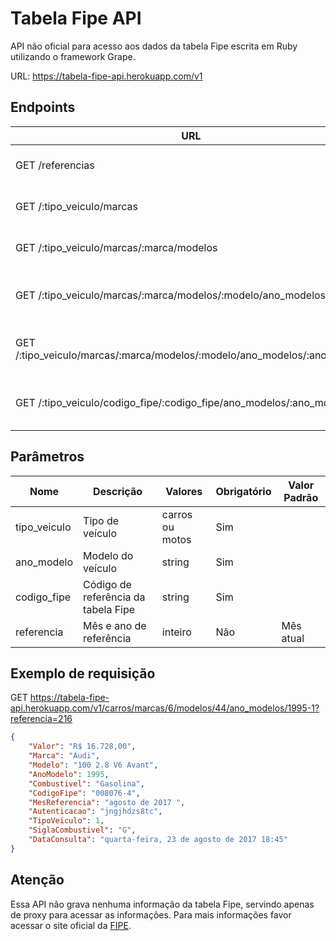 # Tabela Fipe API

API não oficial para acesso aos dados da tabela Fipe escrita em Ruby utilizando o framework Grape.

URL: https://tabela-fipe-api.herokuapp.com/v1

## Endpoints

| URL | Função | Parâmetros |
|---|---|---|
| GET /referencias | Retorna os meses de referência |  |
| GET /:tipo_veiculo/marcas | Retorna as marcas dos veículos | tipo_veiculo, referencia |
| GET /:tipo_veiculo/marcas/:marca/modelos | Retorna os modelos da marca | tipo_veiculo, referencia |
| GET /:tipo_veiculo/marcas/:marca/modelos/:modelo/ano_modelos | Retorna os ano modelos de um modelo | tipo_veiculo, referencia |
| GET /:tipo_veiculo/marcas/:marca/modelos/:modelo/ano_modelos/:ano_modelo | Retorna informações sobre o ano modelo | tipo_veiculo, referencia |
| GET /:tipo_veiculo/codigo_fipe/:codigo_fipe/ano_modelos/:ano_modelo | Retorna informações sobre o ano modelo | tipo_veiculo, codigo_fipe, ano_modelo, referencia |

## Parâmetros
| Nome | Descrição | Valores | Obrigatório | Valor Padrão |
|---|---|---|---|---|
| tipo_veiculo | Tipo de veículo | carros ou motos | Sim | |
| ano_modelo | Modelo do veículo | string | Sim | |
| codigo_fipe | Código de referência da tabela Fipe | string | Sim | |
| referencia | Mês e ano de referência | inteiro | Não | Mês atual |

## Exemplo de requisição

GET https://tabela-fipe-api.herokuapp.com/v1/carros/marcas/6/modelos/44/ano_modelos/1995-1?referencia=216

```json
{
    "Valor": "R$ 16.728,00",
    "Marca": "Audi",
    "Modelo": "100 2.8 V6 Avant",
    "AnoModelo": 1995,
    "Combustivel": "Gasolina",
    "CodigoFipe": "008076-4",
    "MesReferencia": "agosto de 2017 ",
    "Autenticacao": "jngjhdzs8tc",
    "TipoVeiculo": 1,
    "SiglaCombustivel": "G",
    "DataConsulta": "quarta-feira, 23 de agosto de 2017 18:45"
}
```

## Atenção

Essa API não grava nenhuma informação da tabela Fipe, servindo apenas de proxy para acessar as informações. Para mais informações favor acessar o site oficial da [FIPE](http://veiculos.fipe.org.br/).
